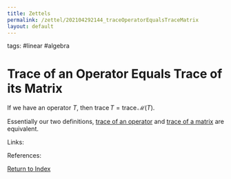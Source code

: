 ```yaml
---
title: Zettels
permalink: /zettel/202104292144_traceOperatorEqualsTraceMatrix
layout: default
---
```

tags: #linear #algebra

# Trace of an Operator Equals Trace of its Matrix

If we have an operator $T$, then $\mathrm{trace} \, T = \mathrm{trace} \, \mathcal{M} (T)$.

Essentially our two definitions, [trace of an operator](202104292131_traceOperatorDefinition) and [trace of a matrix](202104292137_traceMatrixDefinition) 
are equivalent.

Links: 

References: 

[Return to Index](index)